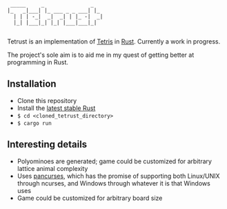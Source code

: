 ``` 
 _____     _               _   
|_   _|___| |_ ___ _ _ ___| |_ 
  | | | -_|  _|  _| | |_ -|  _|
  |_| |___|_| |_| |___|___|_|  
                               
```

Tetrust is an implementation of [Tetris](https://en.wikipedia.org/wiki/Tetris) in
[Rust](https://www.rust-lang.org). Currently a work in progress.

The project's sole aim is to aid me in my quest of getting better at programming in Rust.

Installation
------------
- Clone this repository
- Install the [latest stable Rust](https://www.rust-lang.org/en-US/downloads.html)
- `$ cd <cloned_tetrust_directory>`
- `$ cargo run`

Interesting details
-------------------
- Polyominoes are generated; game could be customized for arbitrary lattice animal complexity
- Uses [pancurses](https://crates.io/crates/pancurses), which has the promise of supporting
both Linux/UNIX through ncurses, and Windows through whatever it is that Windows uses
- Game could be customized for arbitrary board size
